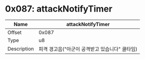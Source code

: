 # 0x087: attackNotifyTimer

| Name | attackNotifyTimer |
| ----| ------------ |
| Offset | 0x087 |
| Type | u8 |
| Description | 피격 경고음("아군이 공격받고 있습니다" 쿨타임) |<br>

